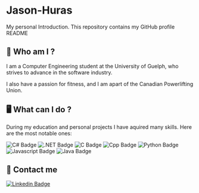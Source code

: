 # Jason-Huras
My personal Introduction. This repository contains my GitHub profile README

## :man: Who am I ?
I am a Computer Engineering student at the University of Guelph, who strives to advance in the software industry.

I also have a passion for fitness, and I am apart of the Canadian Powerlifting Union.

## 🖥️ What can I do ?
During my education and personal projects I have aquired many skills. Here are the most notable ones:

![C# Badge](https://img.shields.io/badge/C%23-239120?style=for-the-badge&logo=c-sharp&logoColor=white)
![.NET Badge](https://img.shields.io/badge/.NET-5C2D91?style=for-the-badge&logo=.net&logoColor=white)
![C Badge](https://img.shields.io/badge/C-00599C?style=for-the-badge&logo=c&logoColor=white)
![Cpp Badge](https://img.shields.io/badge/C%2B%2B-00599C?style=for-the-badge&logo=c%2B%2B&logoColor=white)
![Python Badge](https://img.shields.io/badge/Python-FFD43B?style=flat&logo=python&logoColor=darkgreen)
![Javascript Badge](https://img.shields.io/badge/JavaScript-F7DF1E?style=for-the-badge&logo=javascript&logoColor=black)
![Java Badge](https://img.shields.io/badge/Java-ED8B00?style=for-the-badge&logo=java&logoColor=white)


## :e-mail: Contact me

[![Linkedin Badge](https://img.shields.io/badge/-Jason-blue?style=flat&logo=Linkedin&logoColor=white)](https://www.linkedin.com/in/jason-huras-0999b1202/)
